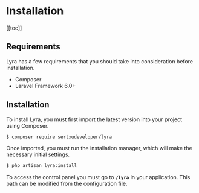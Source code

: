 # Installation
[[toc]]

## Requirements

Lyra has a few requirements that you should take into consideration before installation.

- Composer
- Laravel Framework 6.0+

## Installation

To install Lyra, you must first import the latest version into your project using Composer.

``` bash
$ composer require sertxudeveloper/lyra
```

Once imported, you must run the installation manager, which will make the necessary initial settings.

``` bash
$ php artisan lyra:install
```

To access the control panel you must go to **`/lyra`** in your application.
This path can be modified from the configuration file.
